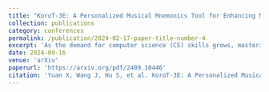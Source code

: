 ```yaml
---
title: "KoroT-3E: A Personalized Musical Mnemonics Tool for Enhancing Memory Retention of Complex Computer Science Concepts"
collection: publications
category: conferences
permalink: /publication/2024-02-17-paper-title-number-4
excerpt: 'As the demand for computer science (CS) skills grows, mastering foundational concepts is crucial yet challenging for novice learners. To address this challenge, we present KoroT-3E, an AI-based system that creates personalized musical mnemonics to enhance both memory retention and understanding of concepts in CS. KoroT-3E enables users to transform complex concepts into memorable lyrics and compose melodies that suit their musical preferences. We conducted semi-structured interviews (n=12) to investigate why novice learners find it challenging to memorize and understand CS concepts. The findings, combined with constructivist learning theory, established our initial design, which was then refined following consultations with CS education experts. An empirical experiment(n=36) showed that those using KoroT-3E (n=18) significantly outperformed the control group (n=18), with improved memory efficiency, increased motivation, and a positive learning experience. These findings demonstrate the effectiveness of integrating multimodal generative AI into CS education to create personalized and interactive learning experiences. '
date: 2024-09-16
venue: 'arXiv'
paperurl: 'https://arxiv.org/pdf/2409.10446'
citation: 'Yuan X, Wang J, Hu S, et al. KoroT-3E: A Personalized Musical Mnemonics Tool for Enhancing Memory Retention of Complex Computer Science Concepts[J]. arXiv preprint arXiv:2409.10446, 2024.'
---
```


